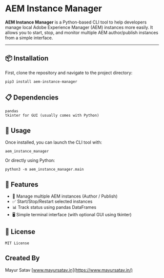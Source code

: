 # AEM Instance Manager

**AEM Instance Manager** is a Python-based CLI tool to help developers manage local Adobe Experience Manager (AEM) instances more easily. It allows you to start, stop, and monitor multiple AEM author/publish instances from a simple interface.

---

## 📦 Installation

First, clone the repository and navigate to the project directory:

```bash
pip3 install aem-instance-manager
```

## 📋 Dependencies
```
pandas
tkinter for GUI (usually comes with Python)
```

## 🚀 Usage
Once installed, you can launch the CLI tool with:
```
aem_instance_manager
```
Or directly using Python:
```
python3 -m aem_instance_manager.main
```

## 🧠 Features
- 🧾 Manage multiple AEM instances (Author / Publish)
- ✅ Start/Stop/Restart selected instances
- 📊 Track status using pandas DataFrames
- 🖥️ Simple terminal interface (with optional GUI using tkinter)

## 📝 License
```
MIT License
```

## Created By
Mayur Satav
[www.mayursatav.in](https://www.mayursatav.in/) 
